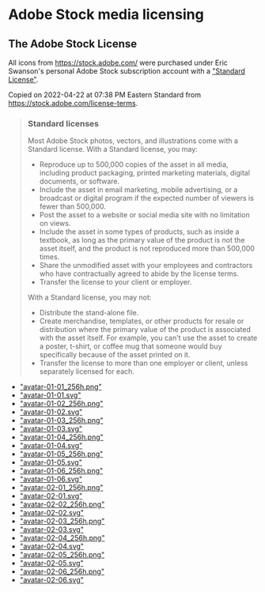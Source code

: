 # Adobe Stock media licensing

## The Adobe Stock License

All icons from https://stock.adobe.com/ were purchased under Eric Swanson's personal Adobe Stock subscription account with a ["Standard License"](https://stock.adobe.com/license-terms).

Copied on 2022-04-22 at 07:38 PM Eastern Standard from https://stock.adobe.com/license-terms.

> ### Standard licenses
> 
> Most Adobe Stock photos, vectors, and illustrations come with a Standard license. With a Standard license, you may:
> 
> - Reproduce up to 500,000 copies of the asset in all media, including product packaging, printed marketing materials, digital documents, or software.
> - Include the asset in email marketing, mobile advertising, or a broadcast or digital program if the expected number of viewers is fewer than 500,000.
> - Post the asset to a website or social media site with no limitation on views.
> - Include the asset in some types of products, such as inside a textbook, as long as the primary value of the product is not the asset itself, and the product is not reproduced more than 500,000 times.
> - Share the unmodified asset with your employees and contractors who have contractually agreed to abide by the license terms.
> - Transfer the license to your client or employer.
> 
> With a Standard license, you may not:
> 
> - Distribute the stand-alone file.
> - Create merchandise, templates, or other products for resale or distribution where the primary value of the product is associated with the asset itself. For example, you can't use the asset to create a poster, t-shirt, or coffee mug that someone would buy specifically because of the asset printed on it.
> - Transfer the license to more than one employer or client, unless separately licensed for each.

- ["avatar-01-01_256h.png"](./avatar-01-01_256h.png)
- ["avatar-01-01.svg"](./avatar-01-01.svg)
- ["avatar-01-02_256h.png"](./avatar-01-02_256h.png)
- ["avatar-01-02.svg"](./avatar-01-02.svg)
- ["avatar-01-03_256h.png"](./avatar-01-03_256h.png)
- ["avatar-01-03.svg"](./avatar-01-03.svg)
- ["avatar-01-04_256h.png"](./avatar-01-04_256h.png)
- ["avatar-01-04.svg"](./avatar-01-04.svg)
- ["avatar-01-05_256h.png"](./avatar-01-05_256h.png)
- ["avatar-01-05.svg"](./avatar-01-05.svg)
- ["avatar-01-06_256h.png"](./avatar-01-06_256h.png)
- ["avatar-01-06.svg"](./avatar-01-06.svg)
- ["avatar-02-01_256h.png"](./avatar-02-01_256h.png)
- ["avatar-02-01.svg"](./avatar-02-01.svg)
- ["avatar-02-02_256h.png"](./avatar-02-02_256h.png)
- ["avatar-02-02.svg"](./avatar-02-02.svg)
- ["avatar-02-03_256h.png"](./avatar-02-03_256h.png)
- ["avatar-02-03.svg"](./avatar-02-03.svg)
- ["avatar-02-04_256h.png"](./avatar-02-04_256h.png)
- ["avatar-02-04.svg"](./avatar-02-04.svg)
- ["avatar-02-05_256h.png"](./avatar-02-05_256h.png)
- ["avatar-02-05.svg"](./avatar-02-05.svg)
- ["avatar-02-06_256h.png"](./avatar-02-06_256h.png)
- ["avatar-02-06.svg"](./avatar-02-06.svg)
